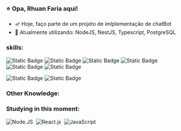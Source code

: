 ### ⭐ Opa, Rhuan Faria aqui!

- 🪔 Hoje, faço parte de um projeto de imlplementação de chatBot
- 💬 Atualmente utilizando: NodeJS, NestJS, Typescript, PostgreSQL
### skills:
![Static Badge](https://img.shields.io/badge/Python-yellow)
![Static Badge](https://img.shields.io/badge/JavaScript-yellow)
![Static Badge](https://img.shields.io/badge/NodeJS-green)
![Static Badge](https://img.shields.io/badge/PostgreSQL-blue)
![Static Badge](https://img.shields.io/badge/NestJS-pink)
![Static Badge](https://img.shields.io/badge/Prisma-white)



![Static Badge](https://img.shields.io/badge/HTML5-orange)
![Static Badge](https://img.shields.io/badge/CSS3-lightblue)




### Other Knowledge:

  
### Studying in this moment:
![Node.JS](https://img.shields.io/badge/-Node.JS-0D1117?style=for-the-badge&logo=node.js&labelColor=0D1117&textColor=0D1117)&nbsp;
![React.js](https://img.shields.io/badge/-React.js-0D1117?style=for-the-badge&logo=react&labelColor=0D1117)&nbsp;
![JavaScript](https://img.shields.io/badge/-JavaScript-0D1117?style=for-the-badge&logo=javascript&labelColor=0D1117&textColor=0D1117)&nbsp;
